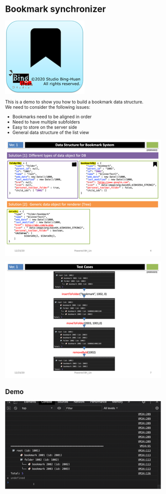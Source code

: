 # Bookmark synchronizer

![](./icon.png)

This is a demo to show you how to build a bookmark data structure.  
We need to consider the following issues:  
- Bookmarks need to be aligned in order  
- Need to have multiple subfolders  
- Easy to store on the server side  
- General data structure of the list view   


![](./Slide4.png)

![](./Slide7.png)

## Demo
![](./demo.gif)

